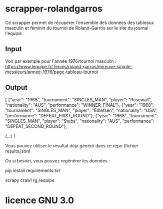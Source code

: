 # scrapper-rolandgarros

Ce scrapper permet de récupérer l'ensemble des données des tableaux masculin et féminin du tournoi de Roland-Garros sur le site du journal l'équipe.

## Input 
Voir par exemple pour l'année 1976/tournoi masculin : https://www.lequipe.fr/Tennis/roland-garros/epreuve-simple-messieurs/annee-1976/page-tableau-tournoi

## Output 
[
{"year": "1968", "tournament": "SINGLES_MAN", "player": "Rosewall", "nationality": "AUS", "performance": "WINNER_FINAL"},
{"year": "1968", "tournament": "SINGLES_MAN", "player": "Edlefsen", "nationality": "USA", "performance": "DEFEAT_FIRST_ROUND"},
{"year": "1968", "tournament": "SINGLES_MAN", "player": "Stubs", "nationality": "AUS", "performance": "DEFEAT_SECOND_ROUND"},

(...)
]


Vous pouvez utiliser le résultat déjà généré dans ce repo (fichier results.json)

Ou si besoin, vous pouvez regénérer les données :


pip install requirements.txt


scrapy crawl rg_lequipe



# licence GNU 3.0


